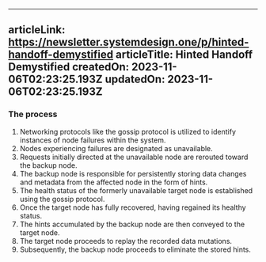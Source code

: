 -----------------------
articleLink: https://newsletter.systemdesign.one/p/hinted-handoff-demystified
articleTitle: Hinted Handoff Demystified
createdOn: 2023-11-06T02:23:25.193Z
updatedOn: 2023-11-06T02:23:25.193Z
-----------------------

### The process
1. Networking protocols like the gossip protocol is utilized to identify instances of node failures within the system.
2. Nodes experiencing failures are designated as unavailable.
3. Requests initially directed at the unavailable node are rerouted toward the backup node.
4. The backup node is responsible for persistently storing data changes and metadata from the affected node in the form of hints.
5. The health status of the formerly unavailable target node is established using the gossip protocol.
6. Once the target node has fully recovered, having regained its healthy status.
7. The hints accumulated by the backup node are then conveyed to the target node.
8. The target node proceeds to replay the recorded data mutations.
9. Subsequently, the backup node proceeds to eliminate the stored hints.